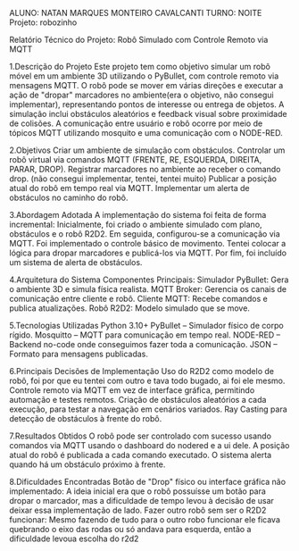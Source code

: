 
ALUNO: NATAN MARQUES MONTEIRO CAVALCANTI TURNO: NOITE Projeto: robozinho

Relatório Técnico do Projeto: Robô Simulado com Controle Remoto via MQTT

1.Descrição do Projeto Este projeto tem como objetivo simular um robô móvel em um ambiente 3D utilizando o PyBullet, com controle remoto via mensagens MQTT. O robô pode se mover em várias direções e executar a ação de "dropar" marcadores no ambiente(era o objetivo, não consegui implementar), representando pontos de interesse ou entrega de objetos. A simulação inclui obstáculos aleatórios e feedback visual sobre proximidade de colisões. A comunicação entre usuário e robô ocorre por meio de tópicos MQTT utilizando mosquito e uma comunicação com o NODE-RED.

2.Objetivos Criar um ambiente de simulação com obstáculos. Controlar um robô virtual via comandos MQTT (FRENTE, RE, ESQUERDA, DIREITA, PARAR, DROP). Registrar marcadores no ambiente ao receber o comando drop. (não consegui implementar, tentei, tentei muito) Publicar a posição atual do robô em tempo real via MQTT. Implementar um alerta de obstáculos no caminho do robô.

3.Abordagem Adotada A implementação do sistema foi feita de forma incremental: Inicialmente, foi criado o ambiente simulado com plano, obstáculos e o robô R2D2. Em seguida, configurou-se a comunicação via MQTT. Foi implementado o controle básico de movimento. Tentei colocar a lógica para dropar marcadores e publicá-los via MQTT. Por fim, foi incluído um sistema de alerta de obstáculos.

4.Arquitetura do Sistema Componentes Principais: Simulador PyBullet: Gera o ambiente 3D e simula física realista. MQTT Broker: Gerencia os canais de comunicação entre cliente e robô. Cliente MQTT: Recebe comandos e publica atualizações. Robô R2D2: Modelo simulado que se move.

5.Tecnologias Utilizadas Python 3.10+ PyBullet – Simulador físico de corpo rígido. Mosquitto – MQTT para comunicação em tempo real. NODE-RED – Backend no-code onde conseguimos fazer toda a comunicação. JSON – Formato para mensagens publicadas.

6.Principais Decisões de Implementação Uso do R2D2 como modelo de robô, foi por que eu tentei com outro e tava todo bugado, ai foi ele mesmo. Controle remoto via MQTT em vez de interface gráfica, permitindo automação e testes remotos. Criação de obstáculos aleatórios a cada execução, para testar a navegação em cenários variados. Ray Casting para detecção de obstáculos à frente do robô.

7.Resultados Obtidos O robô pode ser controlado com sucesso usando comandos via MQTT usando o dashboard do nodered e a ui dele. A posição atual do robô é publicada a cada comando executado. O sistema alerta quando há um obstáculo próximo à frente.

8.Dificuldades Encontradas Botão de "Drop" físico ou interface gráfica não implementado: A ideia inicial era que o robô possuísse um botão para dropar o marcador, mas a dificuldade de tempo levou à decisão de usar deixar essa implementação de lado.
Fazer outro robô sem ser o R2D2 funcionar: Mesmo fazendo de tudo para o outro robo funcionar ele ficava quebrando o eixo das rodas ou só andava para esquerda, então a dificuldade levoua escolha do r2d2
